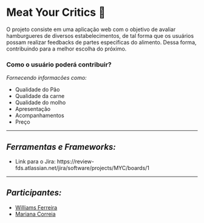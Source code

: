 <h1>Meat Your Critics 🍔</h1>
<p>O projeto consiste em uma aplicação web com o objetivo de avaliar hamburgueres de diversos estabelecimentos, de tal forma que os usuários possam realizar 
feedbacks de partes especificas do alimento. Dessa forma, contribuindo para a melhor escolha do próximo.
</p>

<h3>Como o usuário poderá contribuir?</h3>
<p><i>Fornecendo informacões como:</i></p>
<ul>
<li>Qualidade do Pão</li>
<li>Qualidade da carne</li>
<li>Qualidade do molho</li>
<li>Apresentação</li>
<li>Acompanhamentos</li>
<li>Preço</li>
</ul>

 <hr></hr>

<h2><i>Ferramentas e Frameworks:</i></h2>
<ul>
<li>Link para o Jira: https://review-fds.atlassian.net/jira/software/projects/MYC/boards/1</li>
</ul>
<hr></hr>
<h2><i>Participantes:</i></h2>
<ul>
<li><a href="https://github.com/willa098">Williams Ferreira</a></li>
<li><a href="https://github.com/m4riana">Mariana Correia</a></li>
</ul>


